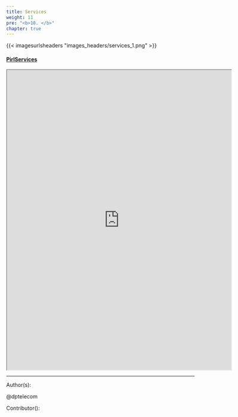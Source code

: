 ```yaml
---
title: Services
weight: 11
pre: "<b>10. </b>"
chapter: true
---
```


{{< imagesurlsheaders "images_headers/services_1.png"  >}}

#### [PirlServices](https://services.pirl.io "PirlServices")
<iframe width="600"
    height="800" src="https://services.pirl.io">
</iframe>

---
Author(s):

@dptelecom

Contributor():
